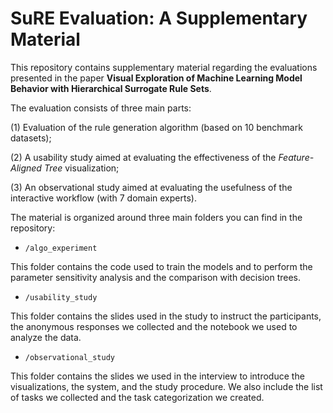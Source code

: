 # SuRE Evaluation: A Supplementary Material

This repository contains supplementary material regarding the evaluations presented in the paper **Visual Exploration of Machine Learning Model Behavior with Hierarchical Surrogate Rule Sets**.

The evaluation consists of three main parts:

(1) Evaluation of the rule generation algorithm (based on 10 benchmark datasets);

(2) A usability study aimed at evaluating the effectiveness of the *Feature-Aligned Tree* visualization;

(3) An observational study aimed at evaluating the usefulness of the interactive workflow (with 7 domain experts).

The material is organized around three main folders you can find in the repository:

- `/algo_experiment`

This folder contains the code used to train the models and to perform the parameter sensitivity analysis and the comparison with decision trees.

- `/usability_study`

This folder contains the slides used in the study to instruct the participants, the anonymous responses we collected and the notebook we used to analyze the data.

- `/observational_study`

This folder contains the slides we used in the interview to introduce the visualizations, the system, and the study procedure. We also include the list of tasks we collected and the task categorization we created.
